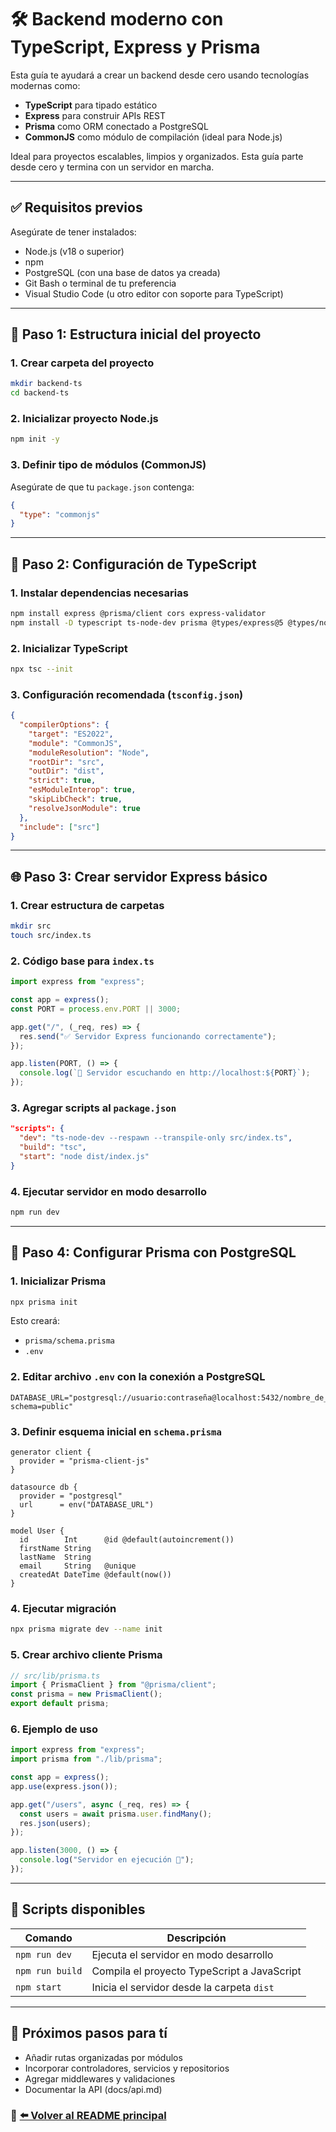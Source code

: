 # 🛠️ Backend moderno con TypeScript, Express y Prisma

Esta guía te ayudará a crear un backend desde cero usando tecnologías modernas como:
- **TypeScript** para tipado estático
- **Express** para construir APIs REST
- **Prisma** como ORM conectado a PostgreSQL
- **CommonJS** como módulo de compilación (ideal para Node.js)

Ideal para proyectos escalables, limpios y organizados. Esta guía parte desde cero y termina con un servidor en marcha.

---

## ✅ Requisitos previos

Asegúrate de tener instalados:

- Node.js (v18 o superior)
- npm
- PostgreSQL (con una base de datos ya creada)
- Git Bash o terminal de tu preferencia
- Visual Studio Code (u otro editor con soporte para TypeScript)

---

## 📁 Paso 1: Estructura inicial del proyecto

### 1. Crear carpeta del proyecto
```bash
mkdir backend-ts
cd backend-ts
```

### 2. Inicializar proyecto Node.js
```bash
npm init -y
```

### 3. Definir tipo de módulos (CommonJS)
Asegúrate de que tu `package.json` contenga:
```json
{
  "type": "commonjs"
}
```

---

## 🧩 Paso 2: Configuración de TypeScript

### 1. Instalar dependencias necesarias
```bash
npm install express @prisma/client cors express-validator
npm install -D typescript ts-node-dev prisma @types/express@5 @types/node @types/cors
```

### 2. Inicializar TypeScript
```bash
npx tsc --init
```

### 3. Configuración recomendada (`tsconfig.json`)
```json
{
  "compilerOptions": {
    "target": "ES2022",
    "module": "CommonJS",
    "moduleResolution": "Node",
    "rootDir": "src",
    "outDir": "dist",
    "strict": true,
    "esModuleInterop": true,
    "skipLibCheck": true,
    "resolveJsonModule": true
  },
  "include": ["src"]
}
```

---

## 🌐 Paso 3: Crear servidor Express básico

### 1. Crear estructura de carpetas
```bash
mkdir src
touch src/index.ts
```

### 2. Código base para `index.ts`
```ts
import express from "express";

const app = express();
const PORT = process.env.PORT || 3000;

app.get("/", (_req, res) => {
  res.send("✅ Servidor Express funcionando correctamente");
});

app.listen(PORT, () => {
  console.log(`🚀 Servidor escuchando en http://localhost:${PORT}`);
});
```

### 3. Agregar scripts al `package.json`
```json
"scripts": {
  "dev": "ts-node-dev --respawn --transpile-only src/index.ts",
  "build": "tsc",
  "start": "node dist/index.js"
}
```

### 4. Ejecutar servidor en modo desarrollo
```bash
npm run dev
```

---

## 🧬 Paso 4: Configurar Prisma con PostgreSQL

### 1. Inicializar Prisma
```bash
npx prisma init
```
Esto creará:
- `prisma/schema.prisma`
- `.env`

### 2. Editar archivo `.env` con la conexión a PostgreSQL
```.env
DATABASE_URL="postgresql://usuario:contraseña@localhost:5432/nombre_de_la_base_de_datos?schema=public"
```

### 3. Definir esquema inicial en `schema.prisma`
```prisma
generator client {
  provider = "prisma-client-js"
}

datasource db {
  provider = "postgresql"
  url      = env("DATABASE_URL")
}

model User {
  id        Int      @id @default(autoincrement())
  firstName String
  lastName  String
  email     String   @unique
  createdAt DateTime @default(now())
}
```

### 4. Ejecutar migración
```bash
npx prisma migrate dev --name init
```

### 5. Crear archivo cliente Prisma
```ts
// src/lib/prisma.ts
import { PrismaClient } from "@prisma/client";
const prisma = new PrismaClient();
export default prisma;
```

### 6. Ejemplo de uso
```ts
import express from "express";
import prisma from "./lib/prisma";

const app = express();
app.use(express.json());

app.get("/users", async (_req, res) => {
  const users = await prisma.user.findMany();
  res.json(users);
});

app.listen(3000, () => {
  console.log("Servidor en ejecución 🚀");
});
```

---

## 🧪 Scripts disponibles

| Comando        | Descripción                                           |
|----------------|-------------------------------------------------------|
| `npm run dev`  | Ejecuta el servidor en modo desarrollo  |
| `npm run build`| Compila el proyecto TypeScript a JavaScript          |
| `npm start`    | Inicia el servidor desde la carpeta `dist`           |

---

## 🧭 Próximos pasos para tí

- Añadir rutas organizadas por módulos
- Incorporar controladores, servicios y repositorios
- Agregar middlewares y validaciones
- Documentar la API (docs/api.md)

### 📄 [⬅️ Volver al README principal](../README.md)